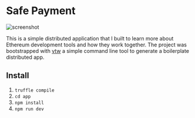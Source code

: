 # Safe Payment

![screenshot](http://i.imgur.com/lC2pSgO.png)

This is a simple distributed application that I built to learn more about Ethereum development tools and how they work together. The project was bootstrapped with [vtw](https://github.com/wilfreddenton/vue-truffle-webpack) a simple command line tool to generate a boilerplate distributed app.

## Install

1. `truffle compile`
2. `cd app`
3. `npm install`
4. `npm run dev`
